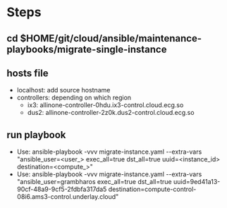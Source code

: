 # Steps

## cd $HOME/git/cloud/ansible/maintenance-playbooks/migrate-single-instance

## hosts file

- localhost: add source hostname
- controllers: depending on which region
  - ix3: allinone-controller-0hdu.ix3-control.cloud.ecg.so
  - dus2: allinone-controller-2z0k.dus2-control.cloud.ecg.so

## run playbook

- Use: ansible-playbook -vvv migrate-instance.yaml --extra-vars "ansible_user=<user_> exec_all=true dst_all=true uuid=<instance_id> destination=<compute_>"
- Use: ansible-playbook -vvv migrate-instance.yaml --extra-vars "ansible_user=grambharos exec_all=true dst_all=true uuid=9ed41a13-90cf-48a9-9cf5-2fdbfa317da5 destination=compute-control-08i6.ams3-control.underlay.cloud"
